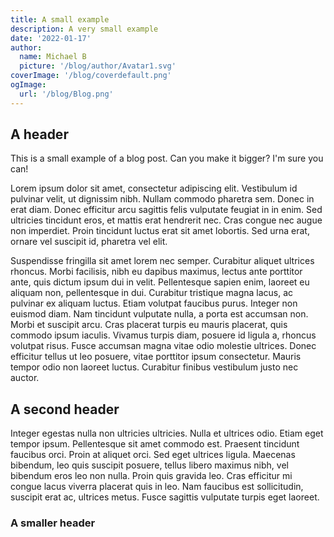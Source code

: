 ```yaml
---
title: A small example
description: A very small example
date: '2022-01-17'
author:
  name: Michael B
  picture: '/blog/author/Avatar1.svg'
coverImage: '/blog/coverdefault.png'
ogImage:
  url: '/blog/Blog.png'
---
```


## A header

This is a small example of a blog post.
Can you make it bigger?
I'm sure you can!

Lorem ipsum dolor sit amet, consectetur adipiscing elit. Vestibulum id pulvinar velit, ut dignissim nibh. Nullam commodo pharetra sem. Donec in erat diam. Donec efficitur arcu sagittis felis vulputate feugiat in in enim. Sed ultricies tincidunt eros, et mattis erat hendrerit nec. Cras congue nec augue non imperdiet. Proin tincidunt luctus erat sit amet lobortis. Sed urna erat, ornare vel suscipit id, pharetra vel elit.

Suspendisse fringilla sit amet lorem nec semper. Curabitur aliquet ultrices rhoncus. Morbi facilisis, nibh eu dapibus maximus, lectus ante porttitor ante, quis dictum ipsum dui in velit. Pellentesque sapien enim, laoreet eu aliquam non, pellentesque in dui. Curabitur tristique magna lacus, ac pulvinar ex aliquam luctus. Etiam volutpat faucibus purus. Integer non euismod diam. Nam tincidunt vulputate nulla, a porta est accumsan non. Morbi et suscipit arcu. Cras placerat turpis eu mauris placerat, quis commodo ipsum iaculis. Vivamus turpis diam, posuere id ligula a, rhoncus volutpat risus. Fusce accumsan magna vitae odio molestie ultrices. Donec efficitur tellus ut leo posuere, vitae porttitor ipsum consectetur. Mauris tempor odio non laoreet luctus. Curabitur finibus vestibulum justo nec auctor.

## A second header

Integer egestas nulla non ultricies ultricies. Nulla et ultrices odio. Etiam eget tempor ipsum. Pellentesque sit amet commodo est. Praesent tincidunt faucibus orci. Proin at aliquet orci. Sed eget ultrices ligula. Maecenas bibendum, leo quis suscipit posuere, tellus libero maximus nibh, vel bibendum eros leo non nulla. Proin quis gravida leo. Cras efficitur mi congue lacus viverra placerat quis in leo. Nam faucibus est sollicitudin, suscipit erat ac, ultrices metus. Fusce sagittis vulputate turpis eget laoreet.

### A smaller header
